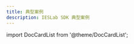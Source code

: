 ```yaml
---
title: 典型案例
description: IESLab SDK 典型案例
---
```


import DocCardList from '@theme/DocCardList';

<DocCardList />
